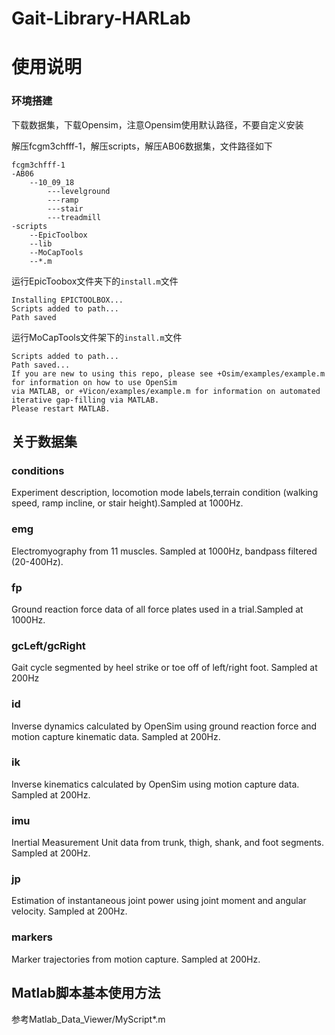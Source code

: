 # Gait-Library-HARLab

# 使用说明
### 环境搭建
下载数据集，下载Opensim，注意Opensim使用默认路径，不要自定义安装

解压fcgm3chfff-1，解压scripts，解压AB06数据集，文件路径如下
```angular2html
fcgm3chfff-1
-AB06
    --10_09_18
        ---levelground
        ---ramp
        ---stair
        ---treadmill
-scripts
    --EpicToolbox
    --lib
    --MoCapTools
    --*.m
```
运行EpicToobox文件夹下的`install.m`文件
```angular2html
Installing EPICTOOLBOX...
Scripts added to path...
Path saved
```
运行MoCapTools文件架下的`install.m`文件
```angular2html
Scripts added to path...
Path saved...
If you are new to using this repo, please see +Osim/examples/example.m for information on how to use OpenSim
via MATLAB, or +Vicon/examples/example.m for information on automated iterative gap-filling via MATLAB.
Please restart MATLAB.
```


## 关于数据集
### conditions
Experiment description, locomotion mode labels,terrain condition (walking speed, ramp incline, or stair height).Sampled at 1000Hz.
### emg
Electromyography from 11 muscles. Sampled at 1000Hz, bandpass filtered (20-400Hz).
### fp
Ground reaction force data of all force plates used in a trial.Sampled at 1000Hz.
### gcLeft/gcRight 
Gait cycle segmented by heel strike or toe off of left/right foot. Sampled at 200Hz
### id
Inverse dynamics calculated by OpenSim using ground reaction force
            and motion capture kinematic data. Sampled at 200Hz.
### ik
Inverse kinematics calculated by OpenSim using motion capture data.
            Sampled at 200Hz.
### imu
Inertial Measurement Unit data from trunk, thigh, shank, and 
            foot segments. Sampled at 200Hz.
### jp
Estimation of instantaneous joint power using joint moment and
            angular velocity. Sampled at 200Hz.
### markers
Marker trajectories from motion capture. Sampled at 200Hz.

## Matlab脚本基本使用方法
参考Matlab_Data_Viewer/MyScript*.m

